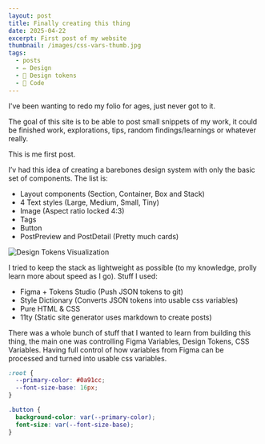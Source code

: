 ```yaml
---
layout: post
title: Finally creating this thing
date: 2025-04-22
excerpt: First post of my website
thumbnail: /images/css-vars-thumb.jpg
tags:
  - posts
  - ✏️ Design
  - 🎨 Design tokens
  - 🤖 Code
---
```


I've been wanting to redo my folio for ages, just never got to it.

The goal of this site is to be able to post small snippets of my work, it could be finished work, explorations, tips, random findings/learnings or whatever really.

This is me first post.

I’v had this idea of creating a barebones design system with only the basic set of components. The list is:

- Layout components (Section, Container, Box and Stack)
- 4 Text styles (Large, Medium, Small, Tiny)
- Image (Aspect ratio locked 4:3)
- Tags
- Button
- PostPreview and PostDetail (Pretty much cards)

![Design Tokens Visualization](/images/image.png)

I tried to keep the stack as lightweight as possible (to my knowledge, prolly learn more about speed as I go). Stuff I used:

- Figma + Tokens Studio (Push JSON tokens to git)
- Style Dictionary (Converts JSON tokens into usable css variables)
- Pure HTML & CSS
- 11ty (Static site generator uses markdown to create posts)

There was a whole bunch of stuff that I wanted to learn from building this thing, the main one was controlling Figma Variables, Design Tokens, CSS Variables. Having full control of how variables from Figma can be processed and turned into usable css variables.

```css
:root {
  --primary-color: #0a91cc;
  --font-size-base: 16px;
}

.button {
  background-color: var(--primary-color);
  font-size: var(--font-size-base);
}
```